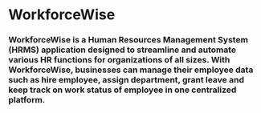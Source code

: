 <h1>WorkforceWise</h1>
<h3>WorkforceWise is a Human Resources Management System (HRMS) application designed to streamline and automate various HR functions for organizations of all sizes. With WorkforceWise, businesses can manage their employee data such as hire employee, assign department, grant leave and keep track on work status of employee in one centralized platform.</h3>
